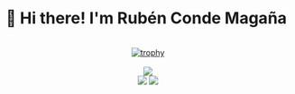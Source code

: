 # 👋 Hi there! I'm Rubén Conde Magaña

<br>

<div align="center" >
    <a href="https://github.com/ryo-ma/github-profile-trophy">
        <img src="https://github-profile-trophy.vercel.app/?username=ruben-conmag&column=-1&margin-w=15&margin-h=15&no-bg=false&theme=chalk" alt="trophy">
    </a>
</div>

<br>

<div align="center">

  <picture>
    <source
      srcset="https://github-readme-stats.vercel.app/api/top-langs/?username=ruben-conmag&hide_border=true&show_icons=true&bg_color=00000000&theme=dark"
      media="(prefers-color-scheme: dark)"
    />
    <source
      srcset="https://github-readme-stats.vercel.app/api/top-langs/?username=ruben-conmag&hide_border=true&show_icons=true&bg_color=00000000&theme=default"
      media="(prefers-color-scheme: light), (prefers-color-scheme: no-preference)"
    />
    <img src="https://github-readme-stats.vercel.app/api/top-langs/?username=ruben-conmag"/>
  </picture>
  
  <br>

  <picture>
    <source
      srcset="https://github-readme-stats.vercel.app/api?username=ruben-conmag&hide_border=true&show_icons=true&bg_color=00000000&theme=dark"
      media="(prefers-color-scheme: dark)"
    />
    <source
      srcset="https://github-readme-stats.vercel.app/api?username=ruben-conmag&hide_border=true&show_icons=true&bg_color=00000000&theme=default"
      media="(prefers-color-scheme: light), (prefers-color-scheme: no-preference)"
    />
    <img src="https://github-readme-stats.vercel.app/api?username=ruben-conmag" />
  </picture>
  <picture>
    <source
      srcset="https://streak-stats.demolab.com?user=ruben-conmag&theme=highcontrast&hide_border=true&border_radius=0&short_numbers=true&date_format=j%20M%5B%20Y%5D&card_width=500&card_height=200&background=EBEBEB00"
      media="(prefers-color-scheme: dark)"
    />
    <source
      srcset="https://streak-stats.demolab.com?user=ruben-conmag&hide_border=true&border_radius=0&short_numbers=true&date_format=j%20M%5B%20Y%5D&card_width=500&card_height=200&background=EBEBEB00"
      media="(prefers-color-scheme: light), (prefers-color-scheme: no-preference)"
    />
    <img src="https://streak-stats.demolab.com?user=ruben-conmag" />
  </picture>

</div>
